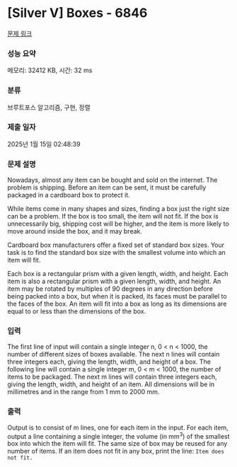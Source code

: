 # [Silver V] Boxes - 6846 

[문제 링크](https://www.acmicpc.net/problem/6846) 

### 성능 요약

메모리: 32412 KB, 시간: 32 ms

### 분류

브루트포스 알고리즘, 구현, 정렬

### 제출 일자

2025년 1월 15일 02:48:39

### 문제 설명

<p>Nowadays, almost any item can be bought and sold on the internet. The problem is shipping. Before an item can be sent, it must be carefully packaged in a cardboard box to protect it.</p>

<p>While items come in many shapes and sizes, finding a box just the right size can be a problem. If the box is too small, the item will not fit. If the box is unnecessarily big, shipping cost will be higher, and the item is more likely to move around inside the box, and it may break.</p>

<p>Cardboard box manufacturers offer a fixed set of standard box sizes. Your task is to find the standard box size with the smallest volume into which an item will fit.</p>

<p>Each box is a rectangular prism with a given length, width, and height. Each item is also a rectangular prism with a given length, width, and height. An item may be rotated by multiples of 90 degrees in any direction before being packed into a box, but when it is packed, its faces must be parallel to the faces of the box. An item will fit into a box as long as its dimensions are equal to or less than the dimensions of the box.</p>

### 입력 

 <p>The first line of input will contain a single integer n, 0 < n < 1000, the number of different sizes of boxes available. The next n lines will contain three integers each, giving the length, width, and height of a box. The following line will contain a single integer m, 0 < m < 1000, the number of items to be packaged. The next m lines will contain three integers each, giving the length, width, and height of an item. All dimensions will be in millimetres and in the range from 1 mm to 2000 mm.</p>

### 출력 

 <p>Output is to consist of m lines, one for each item in the input. For each item, output a line containing a single integer, the volume (in mm<sup>3</sup>) of the smallest box into which the item will fit. The same size of box may be reused for any number of items. If an item does not fit in any box, print the line: <code>Item does not fit.</code></p>

